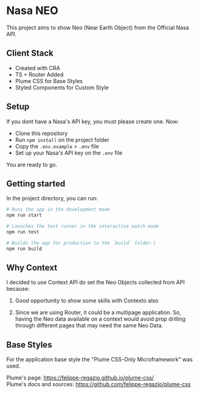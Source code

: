 # Nasa NEO

This project aims to show Neo (Near Earth Object) from the Official Nasa API.

## Client Stack

- Created with CRA
- TS + Router Added
- Plume CSS for Base Styles
- Styled Components for Custom Style

## Setup

If you dont have a Nasa's API key, you must please create one. Now:

- Clone this repository
- Run `npm install` on the project folder  
- Copy the `.env.example` > `.env` file
- Set up your Nasa's API key on the `.env` file

You are ready to go.

## Getting started

In the project directory, you can run:

```bash
# Runs the app in the development mode
npm run start
```

```bash
# Launches the test runner in the interactive watch mode
npm run test
```

```bash
# Builds the app for production to the `build` folder.\
npm run build
```

## Why Context

I decided to use Context API do set the Neo Objects collected from API because:

1. Good opportunity to show some skills with Contexto also

2. Since we are using Router, it could be a multipage application. So, having the Neo data available on a context would avoid prop drilling through different pages that may need the same Neo Data.

## Base Styles

For the application base style the "Plume CSS-Only Microframework" was used.  

Plume's page: https://felippe-regazio.github.io/plume-css/  
Plume's docs and sources: https://github.com/felippe-regazio/plume-css
